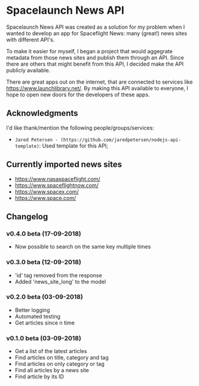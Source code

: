 # Spacelaunch News API
Spacelaunch News API was created as a solution for my problem when I wanted to develop an app for Spaceflight News: many (great!) news sites with different API's.

To make it easier for myself, I began a project that would aggegrate metadata from those news sites and publish them through an API. Since there are others that might benefit from this API, I decided make the API publicly available.

There are great apps out on the internet, that are connected to services like https://www.launchlibrary.net/. By making this API available to everyone, I hope to open new doors for the developers of these apps.

## Acknowledgments
I'd like thank/mention the following people/groups/services:

* `Jared Petersen - (https://github.com/jaredpetersen/nodejs-api-template)`: Used template for this API;

## Currently imported news sites

* https://www.nasaspaceflight.com/
* https://www.spaceflightnow.com/
* https://www.spacex.com/
* https://www.space.com/

## Changelog
### v0.4.0 beta (17-09-2018)
* Now possible to search on the same key multiple times

### v0.3.0 beta (12-09-2018)
* 'id' tag removed from the response
* Added 'news_site_long' to the model

### v0.2.0 beta (03-09-2018)
* Better logging
* Automated testing
* Get articles since n time

### v0.1.0 beta (03-09-2018)
* Get a list of the latest articles
* Find articles on title, category and tag
* Find articles on only category or tag
* Find all articles by a news site
* Find article by its ID
